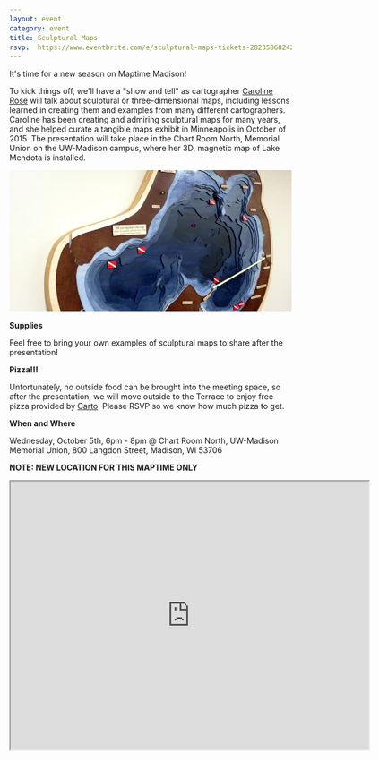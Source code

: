 ```yaml
---
layout: event
category: event
title: Sculptural Maps
rsvp:  https://www.eventbrite.com/e/sculptural-maps-tickets-28235868242
---
```

It's time for a new season on Maptime Madison!

To kick things off, we'll have a "show and tell" as cartographer [Caroline Rose](https://twitter.com/cmrrose) will talk about sculptural or three-dimensional maps, including lessons learned in creating them and examples from many different cartographers. Caroline has been creating and admiring sculptural maps for many years, and she helped curate a tangible maps exhibit in Minneapolis in October of 2015. The presentation will take place in the Chart Room North, Memorial Union on the UW-Madison campus, where her 3D, magnetic map of Lake Mendota is installed.

<img src="./img/CarolineLakeMendotaMap.jpg">

**Supplies**

Feel free to bring your own examples of sculptural maps to share after the presentation!

**Pizza!!!**

Unfortunately, no outside food can be brought into the meeting space, so after the presentation, we will move outside to the Terrace to enjoy free pizza provided by [Carto](https://carto.com/). Please RSVP so we know how much pizza to get.

**When and Where**

Wednesday, October 5th, 6pm - 8pm @ Chart Room North, UW-Madison Memorial Union, 800 Langdon Street, Madison, WI 53706

**NOTE: NEW LOCATION FOR THIS MAPTIME ONLY**

<iframe src="https://www.google.com/maps/place/800+Langdon+St,+Madison,+WI+53703/@43.0761134,-89.3994354,17.34z/data=!4m5!3m4!1s0x8807acb561a49de9:0x3676069eb14d2a88!8m2!3d43.0764792!4d-89.3998682" width="640" height="480"></iframe>
